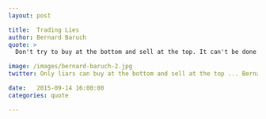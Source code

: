 ```yaml
---
layout: post

title:  Trading Lies
author: Bernard Baruch
quote: >
  Don't try to buy at the bottom and sell at the top. It can't be done except by liars.

image: /images/bernard-baruch-2.jpg
twitter: Only liars can buy at the bottom and sell at the top ... Bernard Baruch http://quotes.stockflare.com/

date:   2015-09-14 16:00:00
categories: quote

---
```


